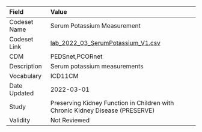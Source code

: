 |Field        |Value                                                                         |
|:------------|:-----------------------------------------------------------------------------|
|Codeset Name |Serum Potassium Measurement                                                   |
|Codeset Link |[lab_2022_03_SerumPotassium_V1.csv](https://github.com/PEDSnet/Variable-Dictionary/blob/main/lab_meas/lab_2022_03_SerumPotassium_V1.csv.csv)|
|CDM          |PEDSnet,PCORnet                                                               |
|Description  |Serum potassium measurements                                                  |
|Vocabulary   |ICD11CM                                                                       |
|Date Updated |2022-03-01                                                                    |
|Study        |Preserving Kidney Function in Children with Chronic Kidney Disease (PRESERVE) |
|Validity     |Not Reviewed                                                                  |
